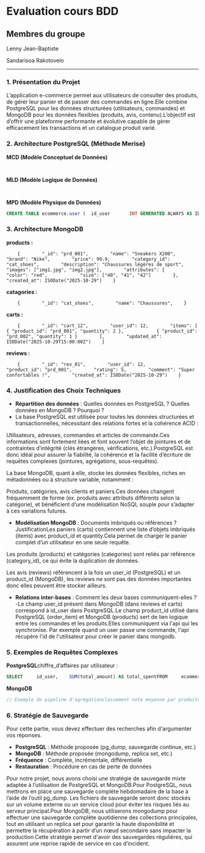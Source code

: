 # Evaluation cours BDD

## Membres du groupe

Lenny Jean-Baptiste

Sandarisoa Rakotovelo

---

### 1. Présentation du Projet

L’application e-commerce permet aux utilisateurs de consulter des produits, de gérer leur panier et de passer des commandes en ligne.Elle combine PostgreSQL pour les données structurées (utilisateurs, commandes) et MongoDB pour les données flexibles (produits, avis, contenu).L’objectif est d’offrir une plateforme performante et évolutive capable de gérer efficacement les transactions et un catalogue produit varié.

### 2. Architecture PostgreSQL (Méthode Merise)

**MCD (Modèle Conceptuel de Données)**

```
 
```

**MLD (Modèle Logique de Données)**

```
 
```

**MPD (Modèle Physique de Données)**

```sql
CREATE TABLE ecommerce.user (  id_user       INT GENERATED ALWAYS AS IDENTITY PRIMARY KEY,  email         VARCHAR(150) NOT NULL UNIQUE,  firstname     VARCHAR(50) NOT NULL,  lastname      VARCHAR(100) NOT NULL,  password      VARCHAR(150) NOT NULL,  role          VARCHAR(50) NOT NULL,  created_at    DATE NOT NULL DEFAULT CURRENT_DATE);CREATE TABLE address (  id_address  INT GENERATED ALWAYS AS IDENTITY PRIMARY KEY,  type        VARCHAR(50) NOT NULL,  street      TEXT NOT NULL,  city        VARCHAR(100) NOT NULL,  zip         VARCHAR(20) NOT NULL,  country     VARCHAR(100) NOT NULL,  id_user     INT NOT NULL,  CONSTRAINT fk_address_user    FOREIGN KEY (id_user)    REFERENCES ecommerce.user(id_user)    ON DELETE CASCADE);CREATE TABLE ecommerce.order (  id_order        INT GENERATED ALWAYS AS IDENTITY PRIMARY KEY,  order_date      DATE NOT NULL DEFAULT CURRENT_DATE,  status          VARCHAR(50) NOT NULL,  total_amount    NUMERIC(10,2) NOT NULL DEFAULT 0,  payment_method  VARCHAR(50),  id_user         INT NOT NULL,  CONSTRAINT fk_order_user    FOREIGN KEY (id_user)    REFERENCES ecommerce.user(id_user)    ON DELETE CASCADE);CREATE INDEX idx_order_user ON ecommerce.order(id_user);CREATE TABLE order_item (  id_order_item  INT GENERATED ALWAYS AS IDENTITY PRIMARY KEY,  product_id     VARCHAR(20) NOT NULL,  quantity       INT NOT NULL CHECK (quantity > 0),  unit_price     NUMERIC(10,2) NOT NULL CHECK (unit_price >= 0),  id_order       INT NOT NULL,  CONSTRAINT fk_order_item_order    FOREIGN KEY (id_order)    REFERENCES ecommerce.order(id_order)    ON DELETE CASCADE);CREATE INDEX idx_order_item_order ON order_item(id_order);
```

### 3. Architecture MongoDB

**products :**

```
    {        "_id": "prd_001",        "name": "Sneakers X200",        "brand": "Nike",        "price": 99.9,        "category_id": "cat_shoes",        "description": "Chaussures légères de sport",        "images": ["img1.jpg", "img2.jpg"],        "attributes": {            "color": "red",            "size": ["40", "41", "42"]        },        "created_at": ISODate("2025-10-29")    }
```

**catagories :**

```
    {        "_id": "cat_shoes",        "name": "Chaussures",    }
```

**carts :**

```
    {        "_id": "cart_12",        "user_id": 12,        "items": [            { "product_id": "prd_001", "quantity": 2 },            { "product_id": "prd_002", "quantity": 1 }        ],        "updated_at": ISODate("2025-10-29T15:00:00Z")    }
```

**reviews :**

```
    {        "_id": "rev_01",        "user_id": 12,        "product_id": "prd_001",        "rating": 5,        "comment": "Super confortables !",        "created_at": ISODate("2025-10-29")    }
```

### 4. Justification des Choix Techniques

-   **Répartition des données** : Quelles données en PostgreSQL ? Quelles données en MongoDB ? Pourquoi ?
-   La base PostgreSQL est utilisée pour toutes les données structurées et transactionnelles, nécessitant des relations fortes et la cohérence ACID :

Utilisateurs, adresses, commandes et articles de commande.Ces informations sont fortement liées et font souvent l’objet de jointures et de contraintes d’intégrité (clés étrangères, vérifications, etc.).PostgreSQL est donc idéal pour assurer la fiabilité, la cohérence et la facilité d’écriture de requêtes complexes (jointures, agrégations, sous-requêtes).

La base MongoDB, quant à elle, stocke les données flexibles, riches en métadonnées ou à structure variable, notamment :

Produits, catégories, avis clients et paniers.Ces données changent fréquemment de forme (ex. produits avec attributs différents selon la catégorie), et bénéficient d’une modélisation NoSQL souple pour s’adapter à ces variations futures.

-   **Modélisation MongoDB** : Documents imbriqués ou références ? JustificationLes paniers (carts) contiennent une liste d’objets imbriqués (items) avec product_id et quantity.Cela permet de charger le panier complet d’un utilisateur en une seule requête.

Les produits (products) et catégories (categories) sont reliés par référence (category_id), ce qui évite la duplication de données.

Les avis (reviews) référencent à la fois un user_id (PostgreSQL) et un product_id (MongoDB), les reviews ne sont pas des données importantes donc elles peuvent être stocker ailleurs.

-   **Relations inter-bases** : Comment les deux bases communiquent-elles ?-Le champ user_id présent dans MongoDB (dans reviews et carts) correspond à id_user dans PostgreSQL.Le champ product_id utilisé dans PostgreSQL (order_item) et MongoDB (products) sert de lien logique entre les commandes et les produits.Elles communiquent via l'api qui les synchronise. Par exemple quand un user passe une commande, l'api récupère l'id de l'utilisateur pour créer le panier dans mongodb.

### 5. Exemples de Requêtes Complexes

**PostgreSQL**chiffre_d’affaires par utilisateur :

```sql
SELECT     id_user,    SUM(total_amount) AS total_spentFROM     ecommerce."order"GROUP BY     id_userORDER BY     total_spent DESC;quantité totale vendue par produit :SELECT     product_id,    SUM(quantity) AS total_venduFROM     ecommerce.order_itemGROUP BY     product_idORDER BY     total_vendu DESC;
```

**MongoDB**

```javascript
// Exemple de pipeline d'agrégationclassement note moyenne par produitdb.reviews.aggregate([  {    $group: {      _id: "$product_id",      avgRating: { $avg: "$rating" },      count: { $sum: 1 }    }  },  {    $sort: { avgRating: -1 }  }]);
```

### 6. Stratégie de Sauvegarde

Pour cette partie, vous devez effectuer des recherches afin d'argumenter vos réponses.

-   **PostgreSQL** : Méthode proposée (pg_dump, sauvegarde continue, etc.)
-   **MongoDB** : Méthode proposée (mongodump, replica set, etc.)
-   **Fréquence** : Complète, incrémentale, différentielle
-   **Restauration** : Procédure en cas de perte de données

Pour notre projet, nous avons choisi une stratégie de sauvegarde mixte adaptée à l’utilisation de PostgreSQL et MongoDB.Pour PostgreSQL, nous mettrons en place une sauvegarde complète hebdomadaire de la base à l’aide de l’outil pg_dump. Les fichiers de sauvegarde seront donc stockés sur un volume externe ou un service cloud pour éviter les risques liés au serveur principal.Pour MongoDB, nous utiliserons mongodump pour effectuer une sauvegarde complète quotidienne des collections principales, tout en utilisant un replica set pour garantir la haute disponibilité et permettre la récupération à partir d’un nœud secondaire sans impacter la production.Cette stratégie permet d'avoir des sauvegardes régulières, qui assurent une reprise rapide de service en cas d’incident.